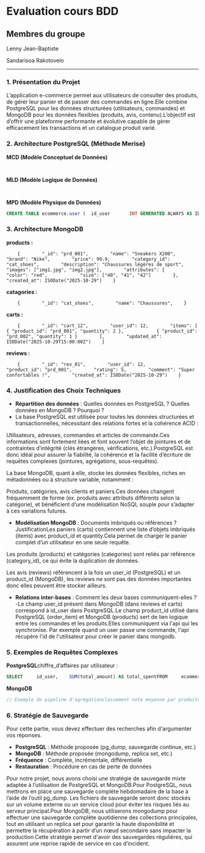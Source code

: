 # Evaluation cours BDD

## Membres du groupe

Lenny Jean-Baptiste

Sandarisoa Rakotovelo

---

### 1. Présentation du Projet

L’application e-commerce permet aux utilisateurs de consulter des produits, de gérer leur panier et de passer des commandes en ligne.Elle combine PostgreSQL pour les données structurées (utilisateurs, commandes) et MongoDB pour les données flexibles (produits, avis, contenu).L’objectif est d’offrir une plateforme performante et évolutive capable de gérer efficacement les transactions et un catalogue produit varié.

### 2. Architecture PostgreSQL (Méthode Merise)

**MCD (Modèle Conceptuel de Données)**

```
 
```

**MLD (Modèle Logique de Données)**

```
 
```

**MPD (Modèle Physique de Données)**

```sql
CREATE TABLE ecommerce.user (  id_user       INT GENERATED ALWAYS AS IDENTITY PRIMARY KEY,  email         VARCHAR(150) NOT NULL UNIQUE,  firstname     VARCHAR(50) NOT NULL,  lastname      VARCHAR(100) NOT NULL,  password      VARCHAR(150) NOT NULL,  role          VARCHAR(50) NOT NULL,  created_at    DATE NOT NULL DEFAULT CURRENT_DATE);CREATE TABLE address (  id_address  INT GENERATED ALWAYS AS IDENTITY PRIMARY KEY,  type        VARCHAR(50) NOT NULL,  street      TEXT NOT NULL,  city        VARCHAR(100) NOT NULL,  zip         VARCHAR(20) NOT NULL,  country     VARCHAR(100) NOT NULL,  id_user     INT NOT NULL,  CONSTRAINT fk_address_user    FOREIGN KEY (id_user)    REFERENCES ecommerce.user(id_user)    ON DELETE CASCADE);CREATE TABLE ecommerce.order (  id_order        INT GENERATED ALWAYS AS IDENTITY PRIMARY KEY,  order_date      DATE NOT NULL DEFAULT CURRENT_DATE,  status          VARCHAR(50) NOT NULL,  total_amount    NUMERIC(10,2) NOT NULL DEFAULT 0,  payment_method  VARCHAR(50),  id_user         INT NOT NULL,  CONSTRAINT fk_order_user    FOREIGN KEY (id_user)    REFERENCES ecommerce.user(id_user)    ON DELETE CASCADE);CREATE INDEX idx_order_user ON ecommerce.order(id_user);CREATE TABLE order_item (  id_order_item  INT GENERATED ALWAYS AS IDENTITY PRIMARY KEY,  product_id     VARCHAR(20) NOT NULL,  quantity       INT NOT NULL CHECK (quantity > 0),  unit_price     NUMERIC(10,2) NOT NULL CHECK (unit_price >= 0),  id_order       INT NOT NULL,  CONSTRAINT fk_order_item_order    FOREIGN KEY (id_order)    REFERENCES ecommerce.order(id_order)    ON DELETE CASCADE);CREATE INDEX idx_order_item_order ON order_item(id_order);
```

### 3. Architecture MongoDB

**products :**

```
    {        "_id": "prd_001",        "name": "Sneakers X200",        "brand": "Nike",        "price": 99.9,        "category_id": "cat_shoes",        "description": "Chaussures légères de sport",        "images": ["img1.jpg", "img2.jpg"],        "attributes": {            "color": "red",            "size": ["40", "41", "42"]        },        "created_at": ISODate("2025-10-29")    }
```

**catagories :**

```
    {        "_id": "cat_shoes",        "name": "Chaussures",    }
```

**carts :**

```
    {        "_id": "cart_12",        "user_id": 12,        "items": [            { "product_id": "prd_001", "quantity": 2 },            { "product_id": "prd_002", "quantity": 1 }        ],        "updated_at": ISODate("2025-10-29T15:00:00Z")    }
```

**reviews :**

```
    {        "_id": "rev_01",        "user_id": 12,        "product_id": "prd_001",        "rating": 5,        "comment": "Super confortables !",        "created_at": ISODate("2025-10-29")    }
```

### 4. Justification des Choix Techniques

-   **Répartition des données** : Quelles données en PostgreSQL ? Quelles données en MongoDB ? Pourquoi ?
-   La base PostgreSQL est utilisée pour toutes les données structurées et transactionnelles, nécessitant des relations fortes et la cohérence ACID :

Utilisateurs, adresses, commandes et articles de commande.Ces informations sont fortement liées et font souvent l’objet de jointures et de contraintes d’intégrité (clés étrangères, vérifications, etc.).PostgreSQL est donc idéal pour assurer la fiabilité, la cohérence et la facilité d’écriture de requêtes complexes (jointures, agrégations, sous-requêtes).

La base MongoDB, quant à elle, stocke les données flexibles, riches en métadonnées ou à structure variable, notamment :

Produits, catégories, avis clients et paniers.Ces données changent fréquemment de forme (ex. produits avec attributs différents selon la catégorie), et bénéficient d’une modélisation NoSQL souple pour s’adapter à ces variations futures.

-   **Modélisation MongoDB** : Documents imbriqués ou références ? JustificationLes paniers (carts) contiennent une liste d’objets imbriqués (items) avec product_id et quantity.Cela permet de charger le panier complet d’un utilisateur en une seule requête.

Les produits (products) et catégories (categories) sont reliés par référence (category_id), ce qui évite la duplication de données.

Les avis (reviews) référencent à la fois un user_id (PostgreSQL) et un product_id (MongoDB), les reviews ne sont pas des données importantes donc elles peuvent être stocker ailleurs.

-   **Relations inter-bases** : Comment les deux bases communiquent-elles ?-Le champ user_id présent dans MongoDB (dans reviews et carts) correspond à id_user dans PostgreSQL.Le champ product_id utilisé dans PostgreSQL (order_item) et MongoDB (products) sert de lien logique entre les commandes et les produits.Elles communiquent via l'api qui les synchronise. Par exemple quand un user passe une commande, l'api récupère l'id de l'utilisateur pour créer le panier dans mongodb.

### 5. Exemples de Requêtes Complexes

**PostgreSQL**chiffre_d’affaires par utilisateur :

```sql
SELECT     id_user,    SUM(total_amount) AS total_spentFROM     ecommerce."order"GROUP BY     id_userORDER BY     total_spent DESC;quantité totale vendue par produit :SELECT     product_id,    SUM(quantity) AS total_venduFROM     ecommerce.order_itemGROUP BY     product_idORDER BY     total_vendu DESC;
```

**MongoDB**

```javascript
// Exemple de pipeline d'agrégationclassement note moyenne par produitdb.reviews.aggregate([  {    $group: {      _id: "$product_id",      avgRating: { $avg: "$rating" },      count: { $sum: 1 }    }  },  {    $sort: { avgRating: -1 }  }]);
```

### 6. Stratégie de Sauvegarde

Pour cette partie, vous devez effectuer des recherches afin d'argumenter vos réponses.

-   **PostgreSQL** : Méthode proposée (pg_dump, sauvegarde continue, etc.)
-   **MongoDB** : Méthode proposée (mongodump, replica set, etc.)
-   **Fréquence** : Complète, incrémentale, différentielle
-   **Restauration** : Procédure en cas de perte de données

Pour notre projet, nous avons choisi une stratégie de sauvegarde mixte adaptée à l’utilisation de PostgreSQL et MongoDB.Pour PostgreSQL, nous mettrons en place une sauvegarde complète hebdomadaire de la base à l’aide de l’outil pg_dump. Les fichiers de sauvegarde seront donc stockés sur un volume externe ou un service cloud pour éviter les risques liés au serveur principal.Pour MongoDB, nous utiliserons mongodump pour effectuer une sauvegarde complète quotidienne des collections principales, tout en utilisant un replica set pour garantir la haute disponibilité et permettre la récupération à partir d’un nœud secondaire sans impacter la production.Cette stratégie permet d'avoir des sauvegardes régulières, qui assurent une reprise rapide de service en cas d’incident.